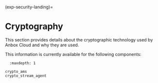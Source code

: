 (exp-security-landing)=

# Cryptography

This section provides details about the cryptographic technology used by Anbox Cloud and why they are used.

This information is currently available for the following components:

```{toctree}
  :maxdepth: 1

crypto_ams
crypto_stream_agent
```